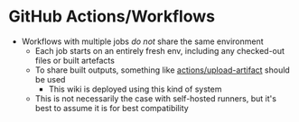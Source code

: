 # GitHub Actions/Workflows

- Workflows with multiple jobs _do not_ share the same environment
  - Each job starts on an entirely fresh env, including any checked-out files or built artefacts
  - To share built outputs, something like [actions/upload-artifact](https://github.com/actions/upload-artifact)
    should be used
    - This wiki is deployed using this kind of system
  - This is not necessarily the case with self-hosted runners, but it's best to assume it
    is for best compatibility
